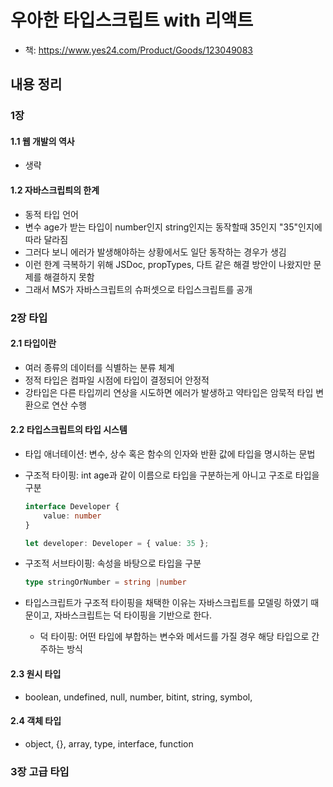 # 우아한 타입스크립트 with 리액트

* 책: <https://www.yes24.com/Product/Goods/123049083>

## 내용 정리

### 1장

#### 1.1 웹 개발의 역사

* 생략

#### 1.2 자바스크립틔의 한계

* 동적 타입 언어
* 변수 age가 받는 타입이 number인지 string인지는 동작할때 35인지 "35"인지에 따라 달라짐
* 그러다 보니 에러가 발생해야하는 상황에서도 일단 동작하는 경우가 생김
* 이런 한계 극복하기 위해 JSDoc, propTypes, 다트 같은 해결 방안이 나왔지만 문제를 해결하지 못함
* 그래서 MS가 자바스크립트의 슈퍼셋으로 타입스크립트를 공개

### 2장 타입

#### 2.1 타입이란

* 여러 종류의 데이터를 식별하는 분류 체계
* 정적 타입은 컴파일 시점에 타입이 결정되어 안정적
* 강타입은 다른 타입끼리 연상을 시도하면 에러가 발생하고 약타입은 암묵적 타입 변환으로 연산 수행

#### 2.2 타입스크립트의 타입 시스템

* 타입 애너테이션: 변수, 상수 혹은 함수의 인자와 반환 값에 타입을 명시하는 문법
* 구조적 타이핑: int age과 같이 이름으로 타입을 구분하는게 아니고 구조로 타입을 구분

    ```typescript
    interface Developer {
        value: number
    }

    let developer: Developer = { value: 35 };
    ```

* 구조적 서브타이핑: 속성을 바탕으로 타입을 구분

    ```typescript
    type stringOrNumber = string |number
    ```

* 타입스크립트가 구조적 타이핑을 채택한 이유는 자바스크립트를 모델링 하였기 때문이고, 자바스크립트는 덕 타이핑을 기반으로 한다.
  * 덕 타이핑: 어떤 타입에 부합하는 변수와 메서드를 가질 경우 해당 타입으로 간주하는 방식

#### 2.3 원시 타입

* boolean, undefined, null, number, bitint, string, symbol,

#### 2.4 객체 타입

* object, {}, array, type, interface, function

### 3장 고급 타입
